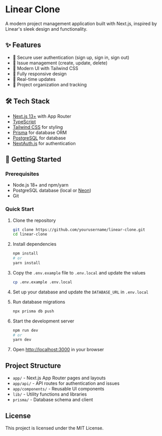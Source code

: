 # Linear Clone

A modern project management application built with Next.js, inspired by Linear's sleek design and functionality.

## ✨ Features

- 🔐 Secure user authentication (sign up, sign in, sign out)
- 📝 Issue management (create, update, delete)
- 🎨 Modern UI with Tailwind CSS
- 📱 Fully responsive design
- 🔄 Real-time updates
- 🎯 Project organization and tracking

## 🛠️ Tech Stack

- [Next.js 13+](https://nextjs.org/) with App Router
- [TypeScript](https://www.typescriptlang.org/)
- [Tailwind CSS](https://tailwindcss.com/) for styling
- [Prisma](https://www.prisma.io/) for database ORM
- [PostgreSQL](https://www.postgresql.org/) for database
- [NextAuth.js](https://next-auth.js.org/) for authentication

## 🚀 Getting Started

### Prerequisites

- Node.js 18+ and npm/yarn
- PostgreSQL database (local or [Neon](https://neon.tech/))
- Git

### Quick Start

1. Clone the repository

   ```bash
   git clone https://github.com/yourusername/linear-clone.git
   cd linear-clone
   ```

2. Install dependencies

   ```bash
   npm install
   # or
   yarn install
   ```

3. Copy the `.env.example` file to `.env.local` and update the values

   ```bash
   cp .env.example .env.local
   ```

4. Set up your database and update the `DATABASE_URL` in `.env.local`

5. Run database migrations

   ```bash
   npx prisma db push
   ```

6. Start the development server

   ```bash
   npm run dev
   # or
   yarn dev
   ```

7. Open [http://localhost:3000](http://localhost:3000) in your browser

## Project Structure

- `app/` - Next.js App Router pages and layouts
- `app/api/` - API routes for authentication and issues
- `app/components/` - Reusable UI components
- `lib/` - Utility functions and libraries
- `prisma/` - Database schema and client

## License

This project is licensed under the MIT License.
